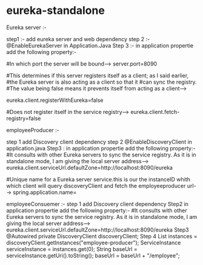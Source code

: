 # eureka-standalone

Eureka server :-

step1 :- add eureka server and web dependency 
step 2 :- @EnableEurekaServer in Application.Java 
Step 3 :- in application propertie add the following property:-

#In which port the server will be bound-->
server.port=8090

#This determines if this server registers itself as a client; as I said earlier,
#the Eureka server is also acting as a client so that it #can sync the registry. 
#The value being false means it prevents itself from acting as a client-->

eureka.client.registerWithEureka=false

#Does not register itself in the service registry-->
eureka.client.fetch-registry=false

employeeProducer :-

step 1 add Discovery client dependency
step 2 @EnableDiscoveryClient in application.java
Step3 : in application propertie add the following property:-
#It consults with other Eureka servers to sync the service registry. As it is in standalone mode, I am giving the local server address-->
eureka.client.serviceUrl.defaultZone=http://localhost:8090/eureka

#Unique name for a Eureka server service.this is our the instanceID whith which client will query discoveryClient and fetch the employeeproducer url-->
spring.application.name=



employeeConsuemer  :-
step 1 add Discovery client dependency
Step2 in application propertie add the following property:-
#It consults with other Eureka servers to sync the service registry. As it is in standalone mode, I am giving the local server address-->
eureka.client.serviceUrl.defaultZone=http://localhost:8090/eureka
Step3 @Autowired
	private DiscoveryClient discoveryClient;
Step 4 List<ServiceInstance> instances = discoveryClient.getInstances("employee-producer");
		ServiceInstance serviceInstance = instances.get(0);
		String baseUrl = serviceInstance.getUri().toString();
		baseUrl = baseUrl + "/employee";
